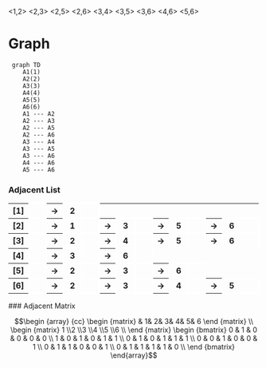 <1,2> <2,3> <2,5> <2,6> <3,4> <3,5> <3,6> <4,6> <5,6> 
# Graph
```mermaid
 graph TD
	A1(1)
	A2(2)
	A3(3)
	A4(4)
	A5(5)
	A6(6)
	A1 --- A2
	A2 --- A3
	A2 --- A5
	A2 --- A6
	A3 --- A4
	A3 --- A5
	A3 --- A6
	A4 --- A6
	A5 --- A6
```
### Adjacent List

<table style="border-collapse: collapse;">
	<tr>
<th style="width: 25px">[1]</th>		<th style="border: 2px solid #ffffff; width: 25px"></th>
		<th>→</th>
		<th style="border: 2px solid #ffffff; width: 25px">2</th>
		<th style="border: 2px solid #ffffff; width: 25px"></th>
</tr>
	<tr>
<th style="width: 25px">[2]</th>		<th style="border: 2px solid #ffffff; width: 25px"></th>
		<th>→</th>
		<th style="border: 2px solid #ffffff; width: 25px">1</th>
		<th style="border: 2px solid #ffffff; width: 25px"></th>
		<th>→</th>
		<th style="border: 2px solid #ffffff; width: 25px">3</th>
		<th style="border: 2px solid #ffffff; width: 25px"></th>
		<th>→</th>
		<th style="border: 2px solid #ffffff; width: 25px">5</th>
		<th style="border: 2px solid #ffffff; width: 25px"></th>
		<th>→</th>
		<th style="border: 2px solid #ffffff; width: 25px">6</th>
		<th style="border: 2px solid #ffffff; width: 25px"></th>
</tr>
	<tr>
<th style="width: 25px">[3]</th>		<th style="border: 2px solid #ffffff; width: 25px"></th>
		<th>→</th>
		<th style="border: 2px solid #ffffff; width: 25px">2</th>
		<th style="border: 2px solid #ffffff; width: 25px"></th>
		<th>→</th>
		<th style="border: 2px solid #ffffff; width: 25px">4</th>
		<th style="border: 2px solid #ffffff; width: 25px"></th>
		<th>→</th>
		<th style="border: 2px solid #ffffff; width: 25px">5</th>
		<th style="border: 2px solid #ffffff; width: 25px"></th>
		<th>→</th>
		<th style="border: 2px solid #ffffff; width: 25px">6</th>
		<th style="border: 2px solid #ffffff; width: 25px"></th>
</tr>
	<tr>
<th style="width: 25px">[4]</th>		<th style="border: 2px solid #ffffff; width: 25px"></th>
		<th>→</th>
		<th style="border: 2px solid #ffffff; width: 25px">3</th>
		<th style="border: 2px solid #ffffff; width: 25px"></th>
		<th>→</th>
		<th style="border: 2px solid #ffffff; width: 25px">6</th>
		<th style="border: 2px solid #ffffff; width: 25px"></th>
</tr>
	<tr>
<th style="width: 25px">[5]</th>		<th style="border: 2px solid #ffffff; width: 25px"></th>
		<th>→</th>
		<th style="border: 2px solid #ffffff; width: 25px">2</th>
		<th style="border: 2px solid #ffffff; width: 25px"></th>
		<th>→</th>
		<th style="border: 2px solid #ffffff; width: 25px">3</th>
		<th style="border: 2px solid #ffffff; width: 25px"></th>
		<th>→</th>
		<th style="border: 2px solid #ffffff; width: 25px">6</th>
		<th style="border: 2px solid #ffffff; width: 25px"></th>
</tr>
	<tr>
<th style="width: 25px">[6]</th>		<th style="border: 2px solid #ffffff; width: 25px"></th>
		<th>→</th>
		<th style="border: 2px solid #ffffff; width: 25px">2</th>
		<th style="border: 2px solid #ffffff; width: 25px"></th>
		<th>→</th>
		<th style="border: 2px solid #ffffff; width: 25px">3</th>
		<th style="border: 2px solid #ffffff; width: 25px"></th>
		<th>→</th>
		<th style="border: 2px solid #ffffff; width: 25px">4</th>
		<th style="border: 2px solid #ffffff; width: 25px"></th>
		<th>→</th>
		<th style="border: 2px solid #ffffff; width: 25px">5</th>
		<th style="border: 2px solid #ffffff; width: 25px"></th>
</tr>
</table>
### Adjacent Matrix

$$\begin {array} {cc}
\begin {matrix}
& 1& 2& 3& 4& 5& 6
\end {matrix} \\
\begin {matrix}
1 \\2 \\3 \\4 \\5 \\6 \\
\end {matrix}
\begin {bmatrix}
0 & 1 & 0 & 0 & 0 & 0 \\
1 & 0 & 1 & 0 & 1 & 1 \\
0 & 1 & 0 & 1 & 1 & 1 \\
0 & 0 & 1 & 0 & 0 & 1 \\
0 & 1 & 1 & 0 & 0 & 1 \\
0 & 1 & 1 & 1 & 1 & 0 \\
\end {bmatrix}
\end{array}$$

